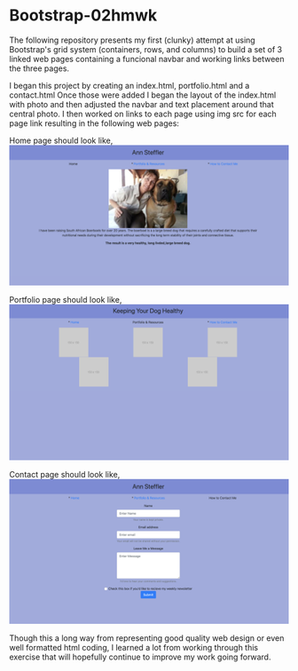 # Bootstrap-02hmwk
The following repository presents my first (clunky) attempt at using Bootstrap's grid system (containers, rows, and columns) to build a set of 3 linked web pages containing a funcional navbar and working links between the three pages.

I began this project by creating an index.html, portfolio.html and a contact.html
Once those were added I began the layout of the index.html with photo and then adjusted the navbar and text placement around that central photo.
I then worked on links to each page using img src for each page link resulting in the following web pages:

Home page should look like,
  ![](Assets/Images/ScreenShot-HomePage.png)
  
Portfolio page should look like,
  ![](Assets/Images/ScreenShot-portfolioPage.png)
  
Contact page should look like,
  ![](Assets/Images/ScreenShot-ContactPage.png)

Though this a long way from representing good quality web design or even well formatted html coding, I learned a lot from working through this exercise that will hopefully continue to improve my work going forward. 

